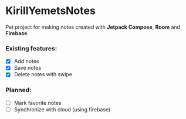 # KirillYemetsNotes

Pet project for making notes created with **Jetpack Compose**, **Room** and **Firebase**.

### Existing features: 
- [x] Add notes
- [x] Save notes
- [x] Delete notes with swipe

### Planned:
- [ ] Mark favorite notes
- [ ] Synchronize with cloud (using firebase)
